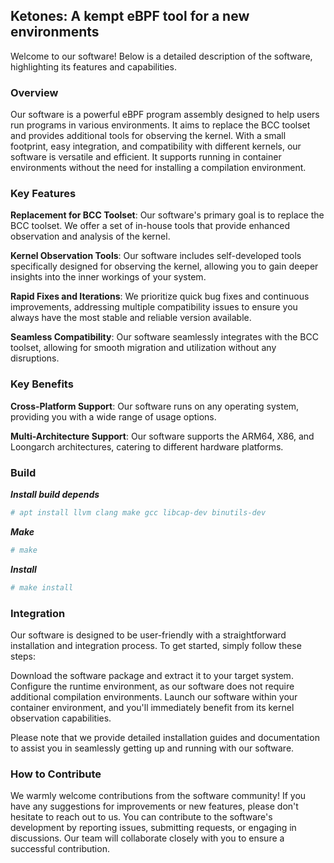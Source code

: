 ## Ketones: A kempt eBPF tool for a new environments

Welcome to our software! Below is a detailed description of the software,
highlighting its features and capabilities.

### Overview

Our software is a powerful eBPF program assembly designed to help users run
programs in various environments. It aims to replace the BCC toolset and
provides additional tools for observing the kernel. With a small footprint,
easy integration, and compatibility with different kernels, our software is
versatile and efficient. It supports running in container environments without
the need for installing a compilation environment.

### Key Features

**Replacement for BCC Toolset**: Our software's primary goal is to replace the
BCC toolset. We offer a set of in-house tools that provide enhanced observation
and analysis of the kernel.

**Kernel Observation Tools**: Our software includes self-developed tools
specifically designed for observing the kernel, allowing you to gain deeper
insights into the inner workings of your system.

**Rapid Fixes and Iterations**: We prioritize quick bug fixes and continuous
improvements, addressing multiple compatibility issues to ensure you always
have the most stable and reliable version available.

**Seamless Compatibility**: Our software seamlessly integrates with the BCC
toolset, allowing for smooth migration and utilization without any disruptions.

### Key Benefits

**Cross-Platform Support**: Our software runs on any operating system, providing
you with a wide range of usage options.

**Multi-Architecture Support**: Our software supports the ARM64, X86, and
Loongarch architectures, catering to different hardware platforms.

### Build

***Install build depends***

```bash
# apt install llvm clang make gcc libcap-dev binutils-dev
```

***Make***

```bash
# make
```

***Install***

```bash
# make install
```

### Integration

Our software is designed to be user-friendly with a straightforward installation
and integration process. To get started, simply follow these steps:

Download the software package and extract it to your target system.
Configure the runtime environment, as our software does not require additional
compilation environments. Launch our software within your container environment,
and you'll immediately benefit from its kernel observation capabilities.

Please note that we provide detailed installation guides and documentation to
assist you in seamlessly getting up and running with our software.

### How to Contribute

We warmly welcome contributions from the software community! If you have any
suggestions for improvements or new features, please don't hesitate to reach
out to us. You can contribute to the software's development by reporting
issues, submitting requests, or engaging in discussions. Our team will
collaborate closely with you to ensure a successful contribution.
